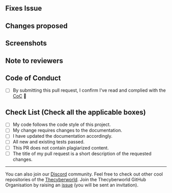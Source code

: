 <!-- If your PR fixes an open issue, use `Closes #23` to link your PR with the issue. #23 stands for the issue number you are fixing -->

## Fixes Issue

<!-- Remove this section if not applicable -->
<!-- Example: Closes #31 -->

## Changes proposed

<!-- List all the proposed changes in your PR -->

## Screenshots

<!-- Add all the screenshots which support your changes -->

## Note to reviewers

<!-- Add notes to reviewers if applicable -->

<!-- --------------- -->
<!-- Mark all the applicable boxes. To mark the box as done follow the following conventions -->
<!--
Correct ways to mark a box:
[x] - Correct; marked as done
[X] - Correct; marked as done

Incorrect ways to mark a box:
[ ] - Incorrect; marked as not done
[x ] - Incorrect;
[ x ] - Incorrect;
[ x] - Incorrect;
-->

## Code of Conduct

- [ ] By submitting this pull request, I confirm I've read and complied with the [CoC](https://github.com/thecyberworld/Support/blob/main/CODE_OF_CONDUCT.md) 🖖

## Check List (Check all the applicable boxes) <!-- Follow the above conventions to check the box -->

- [ ] My code follows the code style of this project.
- [ ] My change requires changes to the documentation.
- [ ] I have updated the documentation accordingly.
- [ ] All new and existing tests passed.
- [ ] This PR does not contain plagiarized content.
- [ ] The title of my pull request is a short description of the requested changes.

---

You can also join our [Discord](https://discord.gg/QHBPq6xP5p) community.
Feel free to check out other cool repositories of the [Thecyberworld](https://github.com/thecyberworld).
Join the Thecyberworld GitHub Organisation by raising an [issue](https://github.com/thecyberworld/Support/issues/new?assignees=&labels=invite+me+to+the+organisation&template=invitation.yml&title=Please+invite+me+to+the+GitHub+Community+Organization) (you will be sent an invitation).
